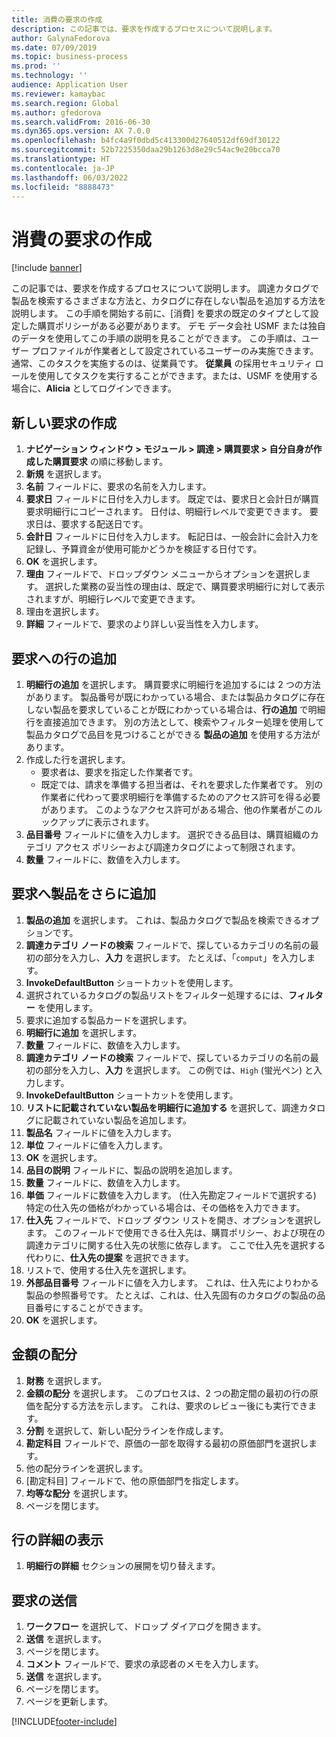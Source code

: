 ```yaml
---
title: 消費の要求の作成
description: この記事では、要求を作成するプロセスについて説明します。
author: GalynaFedorova
ms.date: 07/09/2019
ms.topic: business-process
ms.prod: ''
ms.technology: ''
audience: Application User
ms.reviewer: kamaybac
ms.search.region: Global
ms.author: gfedorova
ms.search.validFrom: 2016-06-30
ms.dyn365.ops.version: AX 7.0.0
ms.openlocfilehash: b4fc4a9f0dbd5c413300d27640512df69df30122
ms.sourcegitcommit: 52b7225350daa29b1263d8e29c54ac9e20bcca70
ms.translationtype: HT
ms.contentlocale: ja-JP
ms.lasthandoff: 06/03/2022
ms.locfileid: "8888473"
---
```

# <a name="create-a-requisition-for-consumption"></a>消費の要求の作成

[!include [banner](../../includes/banner.md)]

この記事では、要求を作成するプロセスについて説明します。 調達カタログで製品を検索するさまざまな方法と、カタログに存在しない製品を追加する方法を説明します。 この手順を開始する前に、[消費] を要求の既定のタイプとして設定した購買ポリシーがある必要があります。 デモ データ会社 USMF または独自のデータを使用してこの手順の説明を見ることができます。 この手順は、ユーザー プロファイルが作業者として設定されているユーザーのみ実施できます。 通常、このタスクを実施するのは、従業員です。 **従業員** の採用セキュリティ ロールを使用してタスクを実行することができます。または、USMF を使用する場合に、**Alicia** としてログインできます。


## <a name="create-a-new-requisition"></a>新しい要求の作成
1. **ナビゲーション ウィンドウ > モジュール > 調達 > 購買要求 > 自分自身が作成した購買要求** の順に移動します。
2. **新規** を選択します。
3. **名前** フィールドに、要求の名前を入力します。
4. **要求日** フィールドに日付を入力します。 既定では、要求日と会計日が購買要求明細行にコピーされます。 日付は、明細行レベルで変更できます。 要求日は、要求する配送日です。  
5. **会計日** フィールドに日付を入力します。 転記日は、一般会計に会計入力を記録し、予算資金が使用可能かどうかを検証する日付です。  
6. **OK** を選択します。
7. **理由** フィールドで、ドロップダウン メニューからオプションを選択します。 選択した業務の妥当性の理由は、既定で、購買要求明細行に対して表示されますが、明細行レベルで変更できます。  
8. 理由を選択します。
9. **詳細** フィールドで、要求のより詳しい妥当性を入力します。

## <a name="add-a-line-to-the-requisition"></a>要求への行の追加
1. **明細行の追加** を選択します。 購買要求に明細行を追加するには 2 つの方法があります。 製品番号が既にわかっている場合、または製品カタログに存在しない製品を要求していることが既にわかっている場合は、**行の追加** で明細行を直接追加できます。 別の方法として、検索やフィルター処理を使用して製品カタログで品目を見つけることができる **製品の追加** を使用する方法があります。    
2. 作成した行を選択します。
    - 要求者は、要求を指定した作業者です。   
    - 既定では、請求を準備する担当者は、それを要求した作業者です。 別の作業者に代わって要求明細行を準備するためのアクセス許可を得る必要があります。 このようなアクセス許可がある場合、他の作業者がこのルックアップに表示されます。  
3. **品目番号** フィールドに値を入力します。 選択できる品目は、購買組織のカテゴリ アクセス ポリシーおよび調達カタログによって制限されます。   
4. **数量** フィールドに、数値を入力します。

## <a name="add-more-products-to-the-requisition"></a>要求へ製品をさらに追加
1. **製品の追加** を選択します。 これは、製品カタログで製品を検索できるオプションです。    
2. **調達カテゴリ ノードの検索** フィールドで、探しているカテゴリの名前の最初の部分を入力し、**入力** を選択します。 たとえば、「`comput`」を入力します。  
3. **InvokeDefaultButton** ショートカットを使用します。
4. 選択されているカタログの製品リストをフィルター処理するには、**フィルター** を使用します。
5. 要求に追加する製品カードを選択します。
6. **明細行に追加** を選択します。
7. **数量** フィールドに、数値を入力します。
8. **調達カテゴリ ノードの検索** フィールドで、探しているカテゴリの名前の最初の部分を入力し、**入力** を選択します。 この例では、`High` (蛍光ペン) と入力します。  
9. **InvokeDefaultButton** ショートカットを使用します。
10. **リストに記載されていない製品を明細行に追加する** を選択して、調達カタログに記載されていない製品を追加します。
11. **製品名** フィールドに値を入力します。
12. **単位** フィールドに値を入力します。
13. **OK** を選択します。
14. **品目の説明** フィールドに、製品の説明を追加します。
15. **数量** フィールドに、数値を入力します。
16. **単価** フィールドに数値を入力します。 (仕入先勘定フィールドで選択する) 特定の仕入先の価格がわかっている場合は、その価格を入力できます。   
17. **仕入先** フィールドで、ドロップ ダウン リストを開き、オプションを選択します。 このフィールドで使用できる仕入先は、購買ポリシー、および現在の調達カテゴリに関する仕入先の状態に依存します。 ここで仕入先を選択する代わりに、**仕入先の提案** を選択できます。    
18. リストで、使用する仕入先を選択します。
19. **外部品目番号** フィールドに値を入力します。 これは、仕入先によりわかる製品の参照番号です。 たとえば、これは、仕入先固有のカタログの製品の品目番号にすることができます。  
20. **OK** を選択します。

## <a name="distribute-amounts"></a>金額の配分
1. **財務** を選択します。
2. **金額の配分** を選択します。 このプロセスは、2 つの勘定間の最初の行の原価を配分する方法を示します。 これは、要求のレビュー後にも実行できます。  
3. **分割** を選択して、新しい配分ラインを作成します。
4. **勘定科目** フィールドで、原価の一部を取得する最初の原価部門を選択します。
5. 他の配分ラインを選択します。
6. [勘定科目] フィールドで、他の原価部門を指定します。
7. **均等な配分** を選択します。
8. ページを閉じます。

## <a name="view-line-details"></a>行の詳細の表示
1. **明細行の詳細** セクションの展開を切り替えます。

## <a name="submit-the-requisition"></a>要求の送信
1. **ワークフロー** を選択して、ドロップ ダイアログを開きます。
2. **送信** を選択します。
3. ページを閉じます。
4. **コメント** フィールドで、要求の承認者のメモを入力します。
5. **送信** を選択します。
6. ページを閉じます。
7. ページを更新します。



[!INCLUDE[footer-include](../../../includes/footer-banner.md)]